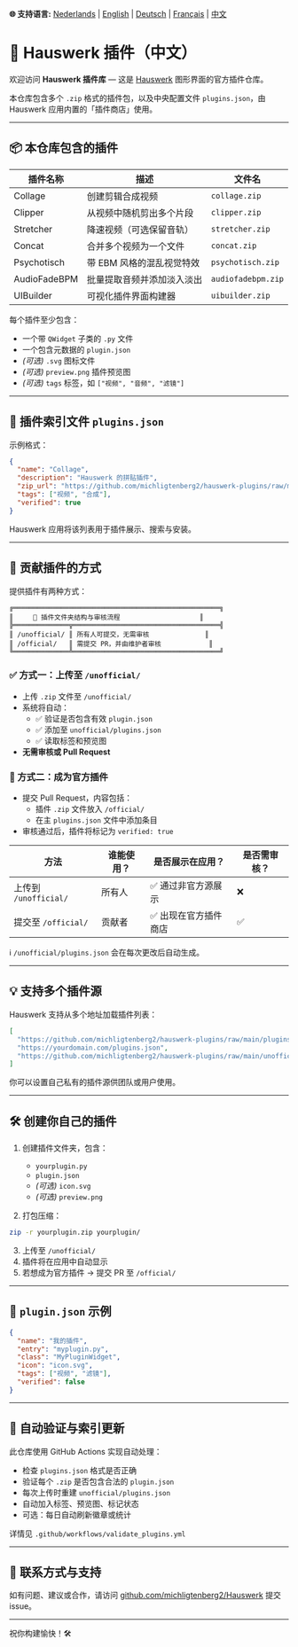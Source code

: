 **🌐 支持语言:** [Nederlands](../README.md) | [English](README_EN.md) | [Deutsch](README_DE.md) | [Français](README_FR.md) | [中文](README_ZH.md)

<link rel="stylesheet" href="theme.css">

# 🧹 Hauswerk 插件（中文）

欢迎访问 **Hauswerk 插件库** — 这是 [Hauswerk](https://github.com/michligtenberg2/Hauswerk) 图形界面的官方插件仓库。

本仓库包含多个 `.zip` 格式的插件包，以及中央配置文件 `plugins.json`，由 Hauswerk 应用内置的「插件商店」使用。

---

## 📦 本仓库包含的插件

| 插件名称         | 描述                                   | 文件名            |
|------------------|----------------------------------------|-------------------|
| Collage          | 创建剪辑合成视频                         | `collage.zip`     |
| Clipper          | 从视频中随机剪出多个片段                 | `clipper.zip`     |
| Stretcher        | 降速视频（可选保留音轨）                 | `stretcher.zip`   |
| Concat           | 合并多个视频为一个文件                   | `concat.zip`      |
| Psychotisch      | 带 EBM 风格的混乱视觉特效                | `psychotisch.zip` |
| AudioFadeBPM     | 批量提取音频并添加淡入淡出                | `audiofadebpm.zip`|
| UIBuilder        | 可视化插件界面构建器                     | `uibuilder.zip`   |

每个插件至少包含：
- 一个带 `QWidget` 子类的 `.py` 文件
- 一个包含元数据的 `plugin.json`
- *(可选)* `.svg` 图标文件
- *(可选)* `preview.png` 插件预览图
- *(可选)* `tags` 标签，如 `["视频", "音频", "滤镜"]`

---

## 🔗 插件索引文件 `plugins.json`

示例格式：
```json
{
  "name": "Collage",
  "description": "Hauswerk 的拼贴插件",
  "zip_url": "https://github.com/michligtenberg2/hauswerk-plugins/raw/main/collage.zip",
  "tags": ["视频", "合成"],
  "verified": true
}
```

Hauswerk 应用将该列表用于插件展示、搜索与安装。

---

## 🚧 贡献插件的方式

提供插件有两种方式：

```
╔════════════════════════════════════════════════════╗
║     📂 插件文件夹结构与审核流程                    ║
╠══════════════╦═════════════════════════════════════╣
║ /unofficial/ ║ 所有人可提交，无需审核              ║
║ /official/   ║ 需提交 PR，并由维护者审核            ║
╚══════════════╩═════════════════════════════════════╝
```

### ✅ 方式一：上传至 `/unofficial/`
- 上传 `.zip` 文件至 `/unofficial/`
- 系统将自动：
  - ✅ 验证是否包含有效 `plugin.json`
  - ✅ 添加至 `unofficial/plugins.json`
  - ✅ 读取标签和预览图
- **无需审核或 Pull Request**

### 🔐 方式二：成为官方插件
- 提交 Pull Request，内容包括：
  - 插件 `.zip` 文件放入 `/official/`
  - 在主 `plugins.json` 文件中添加条目
- 审核通过后，插件将标记为 `verified: true`

| 方法                    | 谁能使用？ | 是否展示在应用？         | 是否需审核？ |
|-------------------------|------------|----------------------------|----------------|
| 上传到 `/unofficial/`   | 所有人     | ✅ 通过非官方源展示         | ❌              |
| 提交至 `/official/`     | 贡献者     | ✅ 出现在官方插件商店       | ✅              |

ℹ️ `/unofficial/plugins.json` 会在每次更改后自动生成。

---

## 💡 支持多个插件源

Hauswerk 支持从多个地址加载插件列表：

```json
[
  "https://github.com/michligtenberg2/hauswerk-plugins/raw/main/plugins.json",
  "https://yourdomain.com/plugins.json",
  "https://github.com/michligtenberg2/hauswerk-plugins/raw/main/unofficial/plugins.json"
]
```

你可以设置自己私有的插件源供团队或用户使用。

---

## 🛠️ 创建你自己的插件

1. 创建插件文件夹，包含：
   - `yourplugin.py`
   - `plugin.json`
   - *(可选)* `icon.svg`
   - *(可选)* `preview.png`

2. 打包压缩：
```bash
zip -r yourplugin.zip yourplugin/
```

3. 上传至 `/unofficial/`
4. 插件将在应用中自动显示
5. 若想成为官方插件 → 提交 PR 至 `/official/`

---

## 🧹 `plugin.json` 示例
```json
{
  "name": "我的插件",
  "entry": "myplugin.py",
  "class": "MyPluginWidget",
  "icon": "icon.svg",
  "tags": ["视频", "滤镜"],
  "verified": false
}
```

---

## 🔄 自动验证与索引更新

此仓库使用 GitHub Actions 实现自动处理：
- 检查 `plugins.json` 格式是否正确
- 验证每个 `.zip` 是否包含合法的 `plugin.json`
- 每次上传时重建 `unofficial/plugins.json`
- 自动加入标签、预览图、标记状态
- 可选：每日自动刷新徽章或统计

详情见 `.github/workflows/validate_plugins.yml`

---

## 📢 联系方式与支持
如有问题、建议或合作，请访问 [github.com/michligtenberg2/Hauswerk](https://github.com/michligtenberg2/Hauswerk) 提交 issue。

---

祝你构建愉快！🛠️

